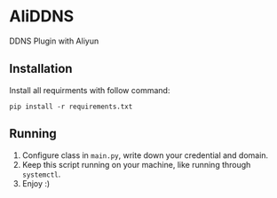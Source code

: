 # AliDDNS

DDNS Plugin with Aliyun

## Installation

Install all requirments with follow command:

`pip install -r requirements.txt`

## Running

1. Configure class in `main.py`, write down your credential and domain.
2. Keep this script running on your machine, like running through `systemctl`.
3. Enjoy :)